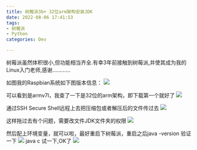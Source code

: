 ```yaml
---
title: 树莓派3b+ 32位arm架构安装JDK
date: 2022-08-06 17:41:53
tags: 
- 树莓派
- Python
categories: Dev

---
```

树莓派虽然体积很小,但功能相当齐全.有幸3年前接触到树莓派,并使其成为我的Linux入门老师,感谢…………
<!-- moew -->

如图我的Raspbian系统如下图版本信息：
![](https://blog-cnd-1307088890.cos.ap-guangzhou.myqcloud.com/20220806174245.png)

可以看到是armv7l，我查了一下是32位的arm架构，即下载第一个就好了
![](https://blog-cnd-1307088890.cos.ap-guangzhou.myqcloud.com/20220806174313.png)

通过SSH Secure Shell远程上去把压缩包或者解压后的文件传过去
![](https://blog-cnd-1307088890.cos.ap-guangzhou.myqcloud.com/20220806174410.png)

这样拖过去有个问题，需要改文件JDK文件夹的权限
![](https://blog-cnd-1307088890.cos.ap-guangzhou.myqcloud.com/20220806174453.png)

然后配上环境变量，就可以啦，最好重启下树莓派，重启之后java -version 验证一下
![](https://blog-cnd-1307088890.cos.ap-guangzhou.myqcloud.com/20220806174513.png)
java c 试一下,OK了
![](https://blog-cnd-1307088890.cos.ap-guangzhou.myqcloud.com/20220806174602.png)
